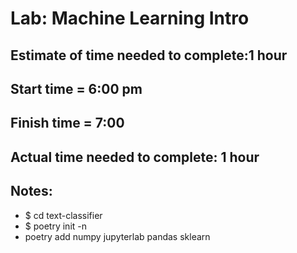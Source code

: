 # Lab: Machine Learning Intro

## Estimate of time needed to complete:1 hour
## Start time = 6:00 pm
## Finish time = 7:00
## Actual time needed to complete: 1 hour

## Notes:

- $ cd text-classifier 
- $ poetry init -n
- poetry add numpy jupyterlab pandas sklearn